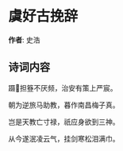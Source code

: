 # 虞好古挽辞

**作者**: 史浩

## 诗词内容

蹑𪨗担簦不厌频，治安有策上严宸。

朝为逆旅马助教，暮作南昌梅子真。

岂是天教亡寸禄，祇应身欲到三神。

从今遂泯凌云气，挂剑寒松泪满巾。

